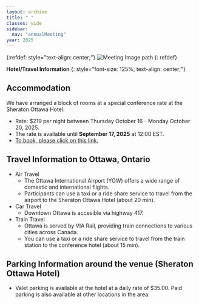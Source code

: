 ```yaml
---
layout: archive
title: " "
classes: wide
sidebar:
  nav: "annualMeeting"
year: 2025
---
```

{:refdef: style="text-align: center;"}
![Meeting Image path](/assets/images/{{page.year}}/annualMeeting.jpg)
{: refdef}


**Hotel/Travel Information**
{: style="font-size: 125%; text-align: center;"}

## Accommodation

We have arranged a block of rooms at a special conference rate at the Sheraton Ottawa Hotel:

- Rate: $219 per night between Thursday October 16 - Monday October 20, 2025. 
- The rate is available until **September 17, 2025** at 12:00 EST.
- [To book, please click on this link.](https://www.marriott.com/event-reservations/reservation-link.mi?id=1755615001047&key=GRP&app=resvlink)
  

## Travel Information to Ottawa, Ontario
- Air Travel
  + The Ottawa International Airport (YOW) offers a wide range of domestic and international flights. 
  + Participants can use a taxi or a ride share service to travel from the airport to the Sheraton Ottawa Hotel (about 20 min).
- Car Travel
  + Downtown Ottawa is accesible via highway 417.
- Train Travel 
  + Ottawa is served by VIA Rail, providing train connections to various cities across Canada. 
  + You can use a taxi or a ride share service to travel from the train station to the conference hotel (about 15 min). 

## Parking Information around the venue (Sheraton Ottawa Hotel)
- Valet parking is available at the hotel at a daily rate of $35.00. Paid parking is also available at other locations in the area.
